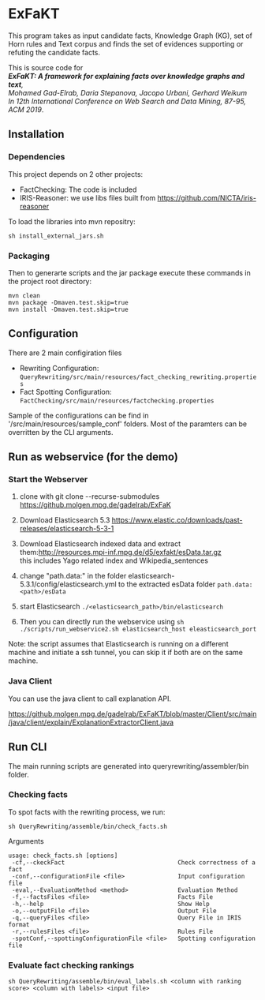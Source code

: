 # ExFaKT #

This program takes as input candidate facts, Knowledge Graph (KG), set of Horn rules and Text corpus and finds the set of evidences supporting or refuting the candidate facts.

This is source code for   
***ExFaKT: A framework for explaining facts over knowledge graphs and text**,   
Mohamed Gad-Elrab, Daria Stepanova, Jacopo Urbani, Gerhard Weikum  
In 12th International Conference on Web Search and Data Mining, 87-95, ACM 2019*.

## Installation ##

### Dependencies ###

This project depends on 2 other projects:
  * FactChecking:  The code is included
  * IRIS-Reasoner: we use libs files built from https://github.com/NICTA/iris-reasoner
  
  To load the libraries into mvn repositry:
  
  `sh install_external_jars.sh`
  
### Packaging ###  

 Then to generarte scripts and the jar package execute these commands in the project root directory:
 
 ```
 mvn clean
 mvn package -Dmaven.test.skip=true
 mvn install -Dmaven.test.skip=true
 ```
 ## Configuration ##
 
 There are 2 main configiration files 
 * Rewriting Configuration: `QueryRewriting/src/main/resources/fact_checking_rewriting.properties`
 * Fact Spotting Configuration: `FactChecking/src/main/resources/factchecking.properties`
 
 Sample of the configurations can be find in '/src/main/resources/sample_conf' folders. Most of the paramters can be overritten  by the CLI arguments.
 
 ## Run as webservice (for the demo) ##
 
 ### Start the Webserver ###
 
1. clone with git clone --recurse-submodules https://github.molgen.mpg.de/gadelrab/ExFaK
2. Download Elasticsearch 5.3 https://www.elastic.co/downloads/past-releases/elasticsearch-5-3-1
3. Download Elasticsearch indexed data and extract them:http://resources.mpi-inf.mpg.de/d5/exfakt/esData.tar.gz  
this includes Yago related index and Wikipedia_sentences
4. change "path.data:" in the folder elasticsearch-5.3.1/config/elasticsearch.yml to the extracted esData folder
`path.data:<path>/esData`
5. start Elasticsearch `./<elasticsearch_path>/bin/elasticsearch`

6. Then you can directly run the webservice using
`sh ./scripts/run_webservice2.sh elasticsearch_host eleasticsearch_port`

Note: the script assumes that Elasticsearch is running on a different machine and initiate a ssh tunnel, you can skip it if both are on the same machine.

### Java Client ###

You can use the java client to call explanation API.

https://github.molgen.mpg.de/gadelrab/ExFaKT/blob/master/Client/src/main/java/client/explain/ExplanationExtractorClient.java
 
 ## Run CLI ##
 
 The main running scripts are generated into queryrewriting/assembler/bin folder.
 
 ### Checking facts ###
 
 To spot facts with the rewriting process, we run:
 
 `sh QueryRewriting/assemble/bin/check_facts.sh`
 
 Arguments
 ```
 usage: check_facts.sh [options]
  -cf,--ckeckFact                                Check correctness of a fact
  -conf,--configurationFile <file>               Input configuration file
  -eval,--EvaluationMethod <method>              Evaluation Method
  -f,--factsFiles <file>                         Facts File
  -h,--help                                      Show Help
  -o,--outputFile <file>                         Output File
  -q,--queryFiles <file>                         Query File in IRIS format
  -r,--rulesFiles <file>                         Rules File
  -spotConf,--spottingConfigurationFile <file>   Spotting configuration file
 ```
 
  ### Evaluate fact checking rankings ###
  
  `sh QueryRewriting/assemble/bin/eval_labels.sh <column with ranking score> <column with labels> <input file>`
  
  
 
 
 
 
 

 
 
 
 
